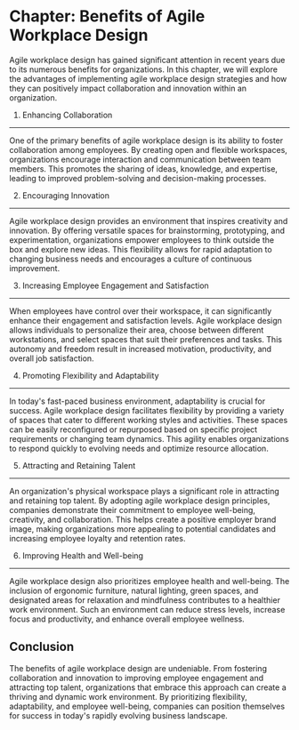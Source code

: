 Chapter: Benefits of Agile Workplace Design
===========================================

Agile workplace design has gained significant attention in recent years due to its numerous benefits for organizations. In this chapter, we will explore the advantages of implementing agile workplace design strategies and how they can positively impact collaboration and innovation within an organization.

1. Enhancing Collaboration
--------------------------

One of the primary benefits of agile workplace design is its ability to foster collaboration among employees. By creating open and flexible workspaces, organizations encourage interaction and communication between team members. This promotes the sharing of ideas, knowledge, and expertise, leading to improved problem-solving and decision-making processes.

2. Encouraging Innovation
-------------------------

Agile workplace design provides an environment that inspires creativity and innovation. By offering versatile spaces for brainstorming, prototyping, and experimentation, organizations empower employees to think outside the box and explore new ideas. This flexibility allows for rapid adaptation to changing business needs and encourages a culture of continuous improvement.

3. Increasing Employee Engagement and Satisfaction
--------------------------------------------------

When employees have control over their workspace, it can significantly enhance their engagement and satisfaction levels. Agile workplace design allows individuals to personalize their area, choose between different workstations, and select spaces that suit their preferences and tasks. This autonomy and freedom result in increased motivation, productivity, and overall job satisfaction.

4. Promoting Flexibility and Adaptability
-----------------------------------------

In today's fast-paced business environment, adaptability is crucial for success. Agile workplace design facilitates flexibility by providing a variety of spaces that cater to different working styles and activities. These spaces can be easily reconfigured or repurposed based on specific project requirements or changing team dynamics. This agility enables organizations to respond quickly to evolving needs and optimize resource allocation.

5. Attracting and Retaining Talent
----------------------------------

An organization's physical workspace plays a significant role in attracting and retaining top talent. By adopting agile workplace design principles, companies demonstrate their commitment to employee well-being, creativity, and collaboration. This helps create a positive employer brand image, making organizations more appealing to potential candidates and increasing employee loyalty and retention rates.

6. Improving Health and Well-being
----------------------------------

Agile workplace design also prioritizes employee health and well-being. The inclusion of ergonomic furniture, natural lighting, green spaces, and designated areas for relaxation and mindfulness contributes to a healthier work environment. Such an environment can reduce stress levels, increase focus and productivity, and enhance overall employee wellness.

Conclusion
----------

The benefits of agile workplace design are undeniable. From fostering collaboration and innovation to improving employee engagement and attracting top talent, organizations that embrace this approach can create a thriving and dynamic work environment. By prioritizing flexibility, adaptability, and employee well-being, companies can position themselves for success in today's rapidly evolving business landscape.
